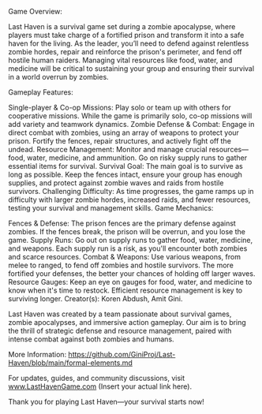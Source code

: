 Game Overview:

Last Haven is a survival game set during a zombie apocalypse, where players must take charge of a fortified prison and transform it into a safe haven for the living. As the leader, you’ll need to defend against relentless zombie hordes, repair and reinforce the prison's perimeter, and fend off hostile human raiders. Managing vital resources like food, water, and medicine will be critical to sustaining your group and ensuring their survival in a world overrun by zombies.

Gameplay Features:

Single-player & Co-op Missions: Play solo or team up with others for cooperative missions. While the game is primarily solo, co-op missions will add variety and teamwork dynamics.
Zombie Defense & Combat: Engage in direct combat with zombies, using an array of weapons to protect your prison. Fortify the fences, repair structures, and actively fight off the undead.
Resource Management: Monitor and manage crucial resources—food, water, medicine, and ammunition. Go on risky supply runs to gather essential items for survival.
Survival Goal: The main goal is to survive as long as possible. Keep the fences intact, ensure your group has enough supplies, and protect against zombie waves and raids from hostile survivors.
Challenging Difficulty: As time progresses, the game ramps up in difficulty with larger zombie hordes, increased raids, and fewer resources, testing your survival and management skills.
Game Mechanics:

Fences & Defense: The prison fences are the primary defense against zombies. If the fences break, the prison will be overrun, and you lose the game.
Supply Runs: Go out on supply runs to gather food, water, medicine, and weapons. Each supply run is a risk, as you'll encounter both zombies and scarce resources.
Combat & Weapons: Use various weapons, from melee to ranged, to fend off zombies and hostile survivors. The more fortified your defenses, the better your chances of holding off larger waves.
Resource Gauges: Keep an eye on gauges for food, water, and medicine to know when it's time to restock. Efficient resource management is key to surviving longer.
Creator(s): Koren Abdush, Amit Gini.

Last Haven was created by a team passionate about survival games, zombie apocalypses, and immersive action gameplay. Our aim is to bring the thrill of strategic defense and resource management, paired with intense combat against both zombies and humans.

More Information: https://github.com/GiniProj/Last-Haven/blob/main/formal-elements.md

For updates, guides, and community discussions, visit www.LastHavenGame.com (Insert your actual link here).

Thank you for playing Last Haven—your survival starts now!
